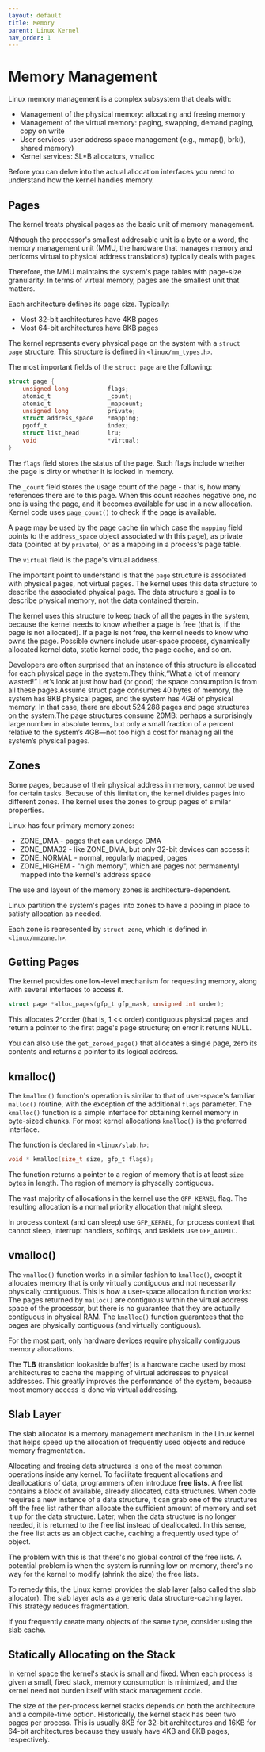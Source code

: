 ```yaml
---
layout: default
title: Memory
parent: Linux Kernel
nav_order: 1
---
```


# Memory Management

Linux memory management is a complex subsystem that deals with:

* Management of the physical memory: allocating and freeing memory
* Management of the virtual memory: paging, swapping, demand paging, copy on write
* User services: user address space management (e.g., mmap(), brk(), shared memory)
* Kernel services: SL*B allocators, vmalloc

Before you can delve into the actual allocation interfaces you need to understand how the kernel handles memory.

## Pages

The kernel treats physical pages as the basic unit of memory management.

Although the processor's smallest addresable unit is a byte or a word, the memory management unit (MMU, the hardware that manages memory and performs virtual to physical address translations) typically deals with pages.

Therefore, the MMU maintains the system's page tables with page-size granularity. In terms of virtual memory, pages are the smallest unit that matters.

Each architecture defines its page size. Typically:

* Most 32-bit architectures have 4KB pages
* Most 64-bit architectures have 8KB pages

The kernel represents every physical page on the system with a `struct page` structure. This structure is defined in `<linux/mm_types.h>`.

The most important fields of the `struct page` are the following:

```c
struct page {
    unsigned long           flags;
    atomic_t                _count;
    atomic_t                _mapcount;
    unsigned long           private;
    struct address_space    *mapping;
    pgoff_t                 index;
    struct list_head        lru;
    void                    *virtual;
}
```

The `flags` field stores the status of the page. Such flags include whether the page is dirty or whether it is locked in memory.

The `_count` field stores the usage count of the page - that is, how many references there are to this page. When this count reaches negative one, no one is using the page, and it becomes available for use in a new allocation. Kernel code uses `page_count()` to check if the page is available.

A page may be used by the page cache (in which case the `mapping` field points to the `address_space` object associated with this page), as private data (pointed at by `private`), or as a mapping in a process's page table.

The `virtual` field is the page's virtual address.

The important point to understand is that the `page` structure is associated with physical pages, not virtual pages. The kernel uses this data structure to describe the associated physical page. The data structure's goal is to describe physical memory, not the data contained therein.

The kernel uses this structure to keep track of all the pages in the system, because the kernel needs to know whether a page is free (that is, if the page is not allocated). If a page is not free, the kernel needs to know who owns the page. Possible owners include user-space process, dynamically allocated kernel data, static kernel code, the page cache, and so on.

Developers are often surprised that an instance of this structure is allocated for each physical page in the system.They think,“What a lot of memory wasted!” Let’s look at just how bad (or good) the space consumption is from all these pages.Assume struct page consumes 40 bytes of memory, the system has 8KB physical pages, and the system has
4GB of physical memory. In that case, there are about 524,288 pages and page structures on the system.The page structures consume 20MB: perhaps a surprisingly large number in absolute terms, but only a small fraction of a percent relative to the system’s 4GB—not too high a cost for managing all the system’s physical pages.

## Zones

Some pages, because of their physical address in memory, cannot be used for certain tasks. Because of this limitation, the kernel divides pages into different zones. The kernel uses the zones to group pages of similar properties.

Linux has four primary memory zones:

* ZONE_DMA - pages that can undergo DMA
* ZONE_DMA32 - like ZONE_DMA, but only 32-bit devices can access it
* ZONE_NORMAL - normal, regularly mapped, pages
* ZONE_HIGHEM - "high memory", which are pages not permanentyl mapped into the kernel's address space

The use and layout of the memory zones is architecture-dependent.

Linux partition the system's pages into zones to have a pooling in place to satisfy allocation as needed.

Each zone is represented by `struct zone`, which is defined in `<linux/mmzone.h>`.

## Getting Pages

The kernel provides one low-level mechanism for requesting memory, along with several interfaces to access it.

```c
struct page *alloc_pages(gfp_t gfp_mask, unsigned int order);
```

This allocates 2^order (that is, 1 << order) contiguous physical pages and return a pointer to the first page's page structure; on error it returns NULL.

You can also use the `get_zeroed_page()` that allocates a single page, zero its contents and returns a pointer to its logical address.

## kmalloc()

The `kmalloc()` function's operation is similar to that of user-space's familiar `malloc()` routine, with the exception of the additional `flags` parameter. The `kmalloc()` function is a simple interface for obtaining kernel memory in byte-sized chunks. For most kernel allocations `kmalloc()` is the preferred interface.

The function is declared in `<linux/slab.h>`:

```c
void * kmalloc(size_t size, gfp_t flags);
```

The function returns a pointer to a region of memory that is at least `size` bytes in length. The region of memory is physcally contiguous.

The vast majority of allocations in the kernel use the `GFP_KERNEL` flag. The resulting allocation is a normal priority allocation that might sleep.

In process context (and can sleep) use `GFP_KERNEL`, for process context that cannot sleep, interrupt handlers, softirqs, and tasklets use `GFP_ATOMIC`.

## vmalloc()

The `vmalloc()` function works in a similar fashion to `kmalloc()`, except it allocates memory that is only virtually contiguous and not necessarily physically contiguous. This is how a user-space allocation function works: The pages returned by `malloc()` are contiguous within the virtual address space of the processor, but there is no guarantee that they are actually contiguous in physical RAM. The `kmalloc()` function guarantees that the pages are physically contiguous (and virtually contiguous).

For the most part, only hardware devices require physically contiguous memory allocations.

The **TLB** (translation lookaside buffer) is a hardware cache used by most architectures to cache the mapping of virtual addresses to physical addresses. This greatly improves the performance of the system, because most memory access is done via virtual addressing.

## Slab Layer

The slab allocator is a memory management mechanism in the Linux kernel that helps speed up the allocation of frequently used objects and reduce memory fragmentation.

Allocating and freeing data structures is one of the most common operations inside any kernel. To facilitate frequent allocations and deallocations of data, programmers often introduce **free lists**. A free list contains a block of available, already allocated, data structures. When code requires a new instance of a data structure, it can grab one of the structures off the free list rather than allocate the sufficient amount of memory and set it up for the data structure. Later, when the data structure is no longer needed, it is returned to the free list instead of deallocated. In this sense, the free list acts as an object cache, caching a frequently used type of object.

The problem with this is that there's no global control of the free lists. A potential problem is when the system is running low on memory, there's no way for the kernel to modify (shrink the size) the free lists.

To remedy this, the Linux kernel provides the slab layer (also called the slab allocator). The slab layer acts as a generic data structure-caching layer. This strategy reduces fragmentation.

If you frequently create many objects of the same type, consider using the slab cache.

## Statically Allocating on the Stack

In kernel space the kernel's stack is small and fixed. When each process is given a small, fixed stack, memory consumption is minimized, and the kernel need not burden itself with stack management code.

The size of the per-process kernel stacks depends on both the architecture and a compile-time option. Historically, the kernel stack has been two pages per process. This is usually 8KB for 32-bit architectures and 16KB for 64-bit architectures because they usualy have 4KB and 8KB pages, respectively.
